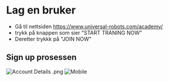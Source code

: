 # Lag en bruker

- Gå til nettsiden https://www.universal-robots.com/academy/
- trykk på knappen som sier "START TRANING NOW"
- Deretter trykkk på "JOIN NOW"

## Sign up prosessen
![Account Details .png](https://github.com/MasterShan/ur-robot/blob/patch-1/tutorial/Account%20Details%20.png?raw=true)
![Mobile](https://github.com/MasterShan/ur-robot/blob/patch-1/tutorial/Mobile%20Instructions.png?raw=true)
